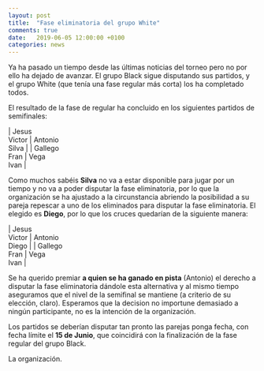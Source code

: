 ```yaml
---
layout: post
title:  "Fase eliminatoria del grupo White"
comments: true
date:   2019-06-05 12:00:00 +0100
categories: news
---
```


Ya ha pasado un tiempo desde las últimas noticias del torneo pero no por ello ha dejado de avanzar. El grupo Black sigue disputando sus partidos, y el grupo White (que tenía una fase regular más corta) los ha completado todos.

El resultado de la fase de regular ha concluido en los siguientes partidos de semifinales:

| Jesus<br/>Victor | Antonio<br/>Silva |
| Gallego<br/>Fran | Vega<br>Ivan |

Como muchos sabéis **Silva** no va a estar disponible para jugar por un tiempo y no va a poder disputar la fase eliminatoria, por lo que la organización se ha ajustado a la circunstancia abriendo la posibilidad a su pareja repescar a uno de los eliminados para disputar la fase eliminatoria. El elegido es **Diego**, por lo que los cruces quedarían de la siguiente manera:

| Jesus<br/>Victor | Antonio<br/>Diego |
| Gallego<br/>Fran | Vega<br>Ivan |

Se ha querido premiar **a quien se ha ganado en pista** (Antonio) el derecho a disputar la fase eliminatoria dándole esta alternativa y al mismo tiempo aseguramos que el nivel de la semifinal se mantiene (a criterio de su elección, claro). Esperamos que la decision no importune demasiado a ningún participante, no es la intención de la organización.

Los partidos se deberían disputar tan pronto las parejas ponga fecha, con fecha límite el **15 de Junio**, que coincidirá con la finalización de la fase regular del grupo Black.

La organización.

